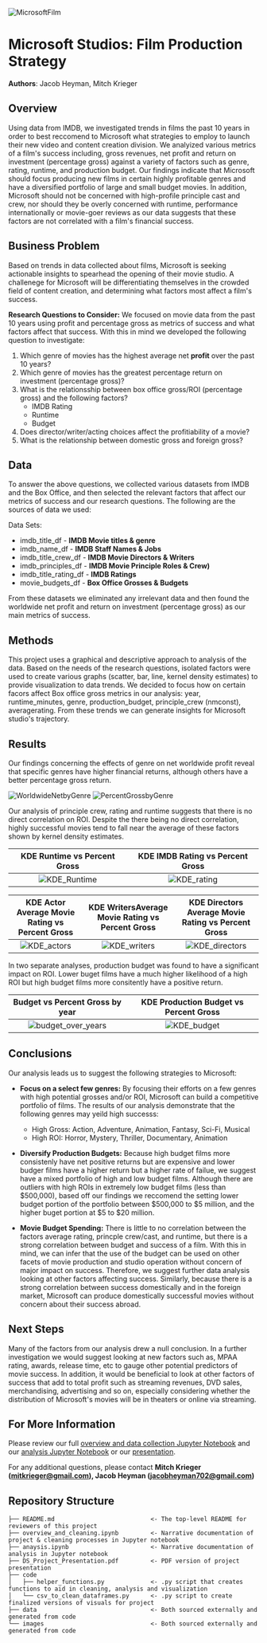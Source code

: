 ![MicrosoftFilm](./images/MicrosoftFilm.jpg)

# Microsoft Studios: Film Production Strategy

**Authors**: Jacob Heyman, Mitch Krieger

## Overview

Using data from IMDB, we investigated trends in films the past 10 years in order to best reccomend to Microsoft what strategies to employ to launch their new video and content creation division. We analyized various metrics of a film's success including, gross revenues, net profit and return on investment (percentage gross) against a variety of factors such as genre, rating, runtime, and production budget. Our findings indicate that Microsoft should focus producing new films in certain highly profitable genres and have a diversified portfolio of large and small budget movies. In addition, Microsoft should not be concerned with high-profile principle cast and crew, nor should they be overly concerned with runtime, performance internationally or movie-goer reviews as our data suggests that these factors are not correlated with a film's financial success. 

## Business Problem

Based on trends in data collected about films, Microsoft is seeking actionable insights to spearhead the opening of their movie studio. A challenege for Microsoft will be differentiating themselves in the crowded field of content creation, and determining what factors most affect a film's success.

**Research Questions to Consider:**
We focused on movie data from the past 10 years using profit and percentage gross as metrics of success and what factors affect that success. With this in mind we developed the following question to investigate:

1. Which genre of movies has the highest average net **profit** over the past 10 years?
2. Which genre of movies has the greatest percentage return on investment (percentage gross)?
3. What is the relationsship between box office gross/ROI (percentage gross) and the following factors?
   - IMDB Rating
   - Runtime
   - Budget
4. Does director/writer/acting choices affect the profitiability of a movie? 
5. What is the relationship between domestic gross and foreign gross?

## Data

To answer the above questions, we collected various datasets from IMDB and the Box Office, and then selected the relevant factors that affect our metrics of success and our research questions. The following are the sources of data we used:

Data Sets:
* imdb_title_df - **IMDB Movie titles & genre** 
* imdb_name_df - **IMDB Staff Names & Jobs** 
* imdb_title_crew_df - **IMDB Movie Directors & Writers** 
* imdb_principles_df - **IMDB Movie Principle Roles & Crew)** 
* imdb_title_rating_df - **IMDB Ratings**
* movie_budgets_df - **Box Office Grosses & Budgets** 

From these datasets we eliminated any irrelevant data and then found the worldwide net profit and return on investment (percentage gross) as our main metrics of success. 

## Methods

This project uses a graphical and descriptive approach to analysis of the data. Based on the needs of the research questions, isolated factors were used to create various graphs (scatter, bar, line, kernel density estimates) to provide visualization to data trends. We  decided to focus how on certain facors affect Box office gross metrics in our analysis: year, runtime_minutes, genre, production_budget, principle_crew (nmconst), averagerating. From these trends we can generate insights for Microsoft studio's trajectory.

## Results

Our findings concerning the effects of genre on net worldwide profit reveal that specific genres have higher financial returns, although others have a better percentage gross return.

![WorldwideNetbyGenre](./images/figure_gross_genre.png)
![PercentGrossbyGenre](./images/figure_percent_genre.png)

Our analysis of principle crew, rating and runtime suggests that there is no direct correlation on ROI. Despite the there being no direct correlation, highly successful movies tend to fall near the average of these factors shown by kernel density estimates.

KDE Runtime vs Percent Gross | KDE IMDB Rating vs Percent Gross
:-: | :-: 
![KDE_Runtime](./images/kde_runtime.png) | ![KDE_rating](./images/kde_rating.png)

KDE Actor Average Movie Rating vs Percent Gross | KDE WritersAverage Movie Rating vs Percent Gross |KDE Directors Average Movie Rating vs Percent Gross
:-: | :-: | :-:
![KDE_actors](./images/kde_actors.png) |![KDE_writers](./images/kde_writers.png) |![KDE_directors](./images/kde_directors.png)|

In two separate analyses, production budget was found to have a significant impact on ROI. Lower buget films have a much higher likelihood of a high ROI but high budget films more consitently have a positive return.

Budget vs Percent Gross by year|KDE Production Budget vs Percent Gross
:-: | :-: 
![budget_over_years](./images/figure_budget.png) | ![KDE_budget](./images/kde_budget.png)

## Conclusions

Our analysis leads us to suggest the following strategies to Microsoft:

- **Focus on a select few genres:** By focusing their efforts on a few genres with high potential grosses and/or ROI, Microsoft can build a competitive portfolio of films. The results of our analysis demonstrate that the following genres may yeild high successs: 

    - High Gross: Action, Adventure, Animation, Fantasy, Sci-Fi, Musical
    - High ROI: Horror, Mystery, Thriller, Documentary, Animation

- **Diversify Production Budgets:** Because high budget films more consistenly have net positive returns but are expensive and lower budger films have a higher return but a higher rate of failue, we suggest have a mixed portfolio of high and low budget films. Although there are outliers with high ROIs in extremely low budget films (less than $500,000), based off our findings we reccomend the setting lower budget portion of the portfolio between $500,000 to $5 million, and the higher buget portion at $5 to $20 million.
  
- **Movie Budget Spending:** There is little to no correlation between the factors average rating, princple crew/cast, and runtime, but there is a strong correlation between budget and success of a film. With this in mind, we can infer that the use of the budget can be used on other facets of movie production and studio operation without concern of major impact on success. Therefore, we suggest further data analysis looking at other factors affecting success. Similarly, because there is a strong correlation between success domestically and in the foreign market, Microsoft can produce domestically successful movies without concern about their success abroad. 

## Next Steps

Many of the factors from our analysis drew a null conclusion. In a further investigation we would suggest looking at new factors such as, MPAA rating, awards, release time, etc to gauge other potential predictors of movie success. In addition, it would be beneficial to look at other factors of success that add to total profit such as streaming revenues, DVD sales, merchandising, advertising and so on, especially considering whether the distribution of Microsoft's movies will be in theaters or online via streaming. 

## For More Information

Please review our full [overview and data collection Jupyter Notebook](./overview_and_cleaning/ipynb) and  our [analysis Jupyter Notebook](./analysis.ipynb) or our [presentation](./DS_Project_Presentation.pdf). 

For any additional questions, please contact **Mitch Krieger (mitkrieger@gmail.com), Jacob Heyman (jacobheyman702@gmail.com)**

## Repository Structure

```
├── README.md                           <- The top-level README for reviewers of this project
├── overview_and_cleaning.ipynb         <- Narrative documentation of project & cleaning processes in Jupyter notebook
├── anaysis.ipynb                       <- Narrative documentation of analysis in Jupyter notebook
├── DS_Project_Presentation.pdf         <- PDF version of project presentation
├── code
│   ├── helper_functions.py             <- .py script that creates functions to aid in cleaning, analysis and visualization
│   └── csv_to_clean_dataframes.py      <- .py script to create finalized versions of visuals for project
├── data                                <- Both sourced externally and generated from code
└── images                              <- Both sourced externally and generated from code
```
